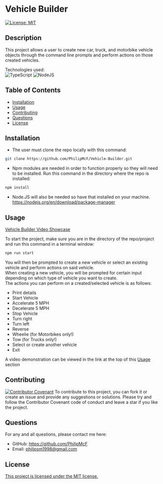 # Vehicle Builder
[![License: MIT](https://img.shields.io/badge/license-MIT-blue)](https://opensource.org/licenses/MIT)
## Description
This project allows a user to create new car, truck, and motorbike vehicle objects through the command line prompts and perform actions on those created vehicles.<br>

Technologies used:<br>
![TypeScript](https://img.shields.io/badge/TypeScript-007ACC?style=for-the-badge&logo=typescript&logoColor=white)
![NodeJS](https://img.shields.io/badge/Node.js-43853D?style=for-the-badge&logo=node.js&logoColor=white)

## Table of Contents
- [Installation](#installation)
- [Usage](#usage)
- [Contributing](#contributing)
- [Questions](#questions)
- [License](#license)

## Installation

- The user must clone the repo locally with this command:
```bash
git clone https://github.com/PhilipMcF/Vehicle-Builder.git
```
- Npm modules are needed in order to function properly so they will need to be installed. Run this command in the directory where the repo is installed:
```bash
npm install
```
- Node.JS will also be needed so have that installed on your machine.<br>
https://nodejs.org/en/download/package-manager

## Usage
[Vehicle Builder Video Showcase](https://drive.google.com/file/d/1xTDpYGIfvkhx-Bs4_umdPMYqobJSMllL/view?usp=drive_link)

To start the project, make sure you are in the directory of the repo/project and run this command in a terminal window:
```bash
npm run start
```
You will then be prompted to create a new vehicle or select an existing vehicle and perform actions on said vehicle.<br>
When creating a new vehicle, you will be prompted for certain input depending on which type of vehicle you want to create.<br>
The actions you can perform on a created/selected vehicle is as follows:
- Print details
- Start Vehicle
- Accelerate 5 MPH
- Decelerate 5 MPH
- Stop Vehicle
- Turn right
- Turn left
- Reverse
- Wheelie (for Motorbikes only!)
- Tow (for Trucks only!)
- Select or create another vehicle
- Exit

A video demonstration can be viewed in the link at the top of this [Usage](#usage) section

## Contributing
[![Contributor Covenant](https://img.shields.io/badge/Contributor%20Covenant-2.1-4baaaa.svg)](https://www.contributor-covenant.org/version/2/1/code_of_conduct/)
To contribute to this project, you can fork it or create an issue and provide any suggestions or solutions.
Please try and follow the Contributor Covenant code of conduct and leave a star if you like the project.

## Questions
For any and all questions, please contact me here:
- GitHub: https://github.com/PhilipMcF
- Email: philipsm1998@gmail.com

## License
[This project is licensed under the MIT license.](#https://opensource.org/license/mit)